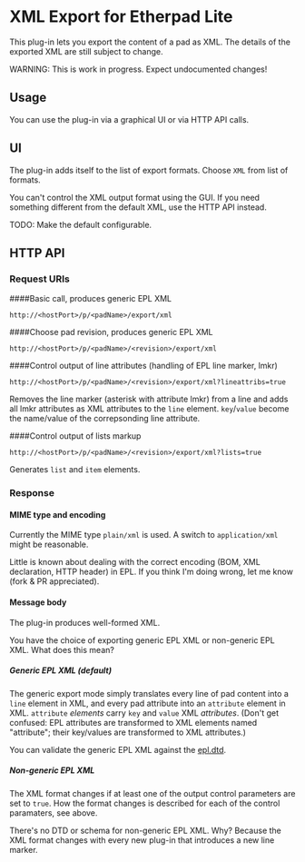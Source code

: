 # XML Export for Etherpad Lite

This plug-in lets you export the content of a pad as XML. The details of the exported XML are still subject to change.

WARNING: This is work in progress. Expect undocumented changes!


## Usage

You can use the plug-in via a graphical UI or via HTTP API calls. 

## UI

The plug-in adds itself to the list of export formats. Choose `XML` from list of formats. 

You can't control the XML output format using the GUI. If you need something different from the default XML, use the HTTP API instead.

TODO: Make the default configurable. 


## HTTP API

### Request URIs

####Basic call, produces generic EPL XML

    http://<hostPort>/p/<padName>/export/xml

####Choose pad revision, produces generic EPL XML

    http://<hostPort>/p/<padName>/<revision>/export/xml

####Control output of line attributes (handling of EPL line marker, lmkr)

    http://<hostPort>/p/<padName>/<revision>/export/xml?lineattribs=true

Removes the line marker (asterisk with attribute lmkr) from a line and adds all lmkr attributes as XML attributes to the `line` element. `key`/`value` become the name/value of the correpsonding line attribute.  

####Control output of lists markup

    http://<hostPort>/p/<padName>/<revision>/export/xml?lists=true

Generates `list` and `item` elements. 

### Response

#### MIME type and encoding

Currently the MIME type `plain/xml` is used. A switch to `application/xml` might be reasonable. 

Little is known about dealing with the correct encoding (BOM, XML declaration, HTTP header) in EPL. If you think I'm doing wrong, let me know (fork & PR appreciated).

#### Message body

The plug-in produces well-formed XML.

You have the choice of exporting generic EPL XML or non-generic EPL XML. What does this mean?

##### Generic EPL XML (default)

The generic export mode simply translates every line of pad content into a `line` element in XML, and every pad attribute into an `attribute` element in XML. `attribute` *elements* carry `key` and `value` XML *attributes*. (Don't get confused: EPL attributes are transformed to XML elements named "attribute"; their key/values are transformed to XML attributes.) 

You can validate the generic EPL XML against the [epl.dtd](epl.dtd).

##### Non-generic EPL XML

The XML format changes if at least one of the output control parameters are set to `true`. How the format changes is described for each of the control paramaters, see above.

There's no DTD or schema for non-generic EPL XML. Why? Because the XML format changes with every new plug-in that introduces a new line marker.

